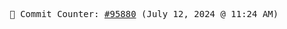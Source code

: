 <p align="center">
    <samp>
        📮 Commit Counter: <a href="https://github.com/Javascript-void0/Javascript-void0/commits/main">#95880</a> (July 12, 2024 @ 11:24 AM)
    </samp>
</p>